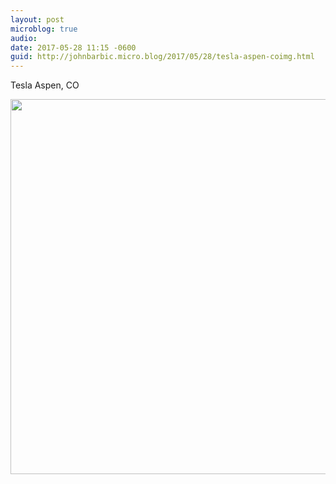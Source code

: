 ```yaml
---
layout: post
microblog: true
audio: 
date: 2017-05-28 11:15 -0600
guid: http://johnbarbic.micro.blog/2017/05/28/tesla-aspen-coimg.html
---
```

Tesla Aspen, CO

<img src="http://johnbarbic.micro.blog/uploads/2017/08337cf0dd.jpg" width="600" height="600" style="height: auto" />
